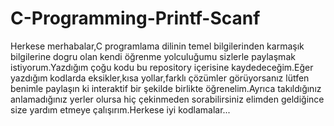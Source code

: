 # C-Programming-Printf-Scanf
Herkese merhabalar,C programlama dilinin temel bilgilerinden karmaşık bilgilerine dogru olan kendi öğrenme yolculuğumu sizlerle paylaşmak istiyorum.Yazdığım çoğu kodu bu repository içerisine kaydedeceğim.Eğer yazdığım kodlarda eksikler,kısa yollar,farklı çözümler görüyorsanız lütfen benimle paylaşın ki interaktif bir şekilde birlikte öğrenelim.Ayrıca takıldığınız anlamadığınız yerler olursa hiç çekinmeden sorabilirsiniz elimden geldiğince size yardım etmeye çalışırım.Herkese iyi kodlamalar...
